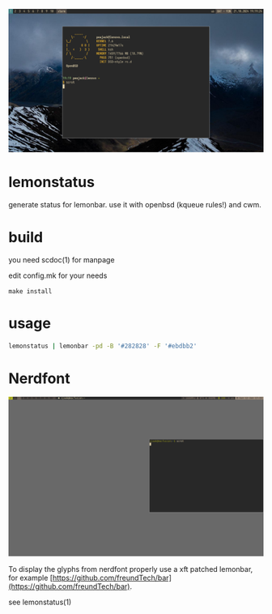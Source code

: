 ![screenshot demonstrating how does it look like](./screenshot.png)

# lemonstatus

generate status for lemonbar. use it with openbsd (kqueue rules!) and cwm.

# build

you need scdoc(1) for manpage

edit config.mk for your needs

```
make install
```

# usage

```sh
lemonstatus | lemonbar -pd -B '#282828' -F '#ebdbb2' 
```

# Nerdfont
![screenshot with nerdfonts en gruvbox colors](./screenshot-nerdfont.png)

To display the glyphs from nerdfont properly use a xft patched lemonbar, for example 
[https://github.com/freundTech/bar](https://github.com/freundTech/bar).

see lemonstatus(1)
